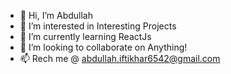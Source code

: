 - 👋 Hi, I’m Abdullah
- 👀 I’m interested in Interesting Projects
- 🌱 I’m currently learning ReactJs
- 💞️ I’m looking to collaborate on Anything!
- 📫 Rech me @ abdullah.iftikhar6542@gmail.com

<!---
BSDK-terapeo/BSDK-terapeo is a ✨ special ✨ repository because its `README.md` (this file) appears on your GitHub profile.
You can click the Preview link to take a look at your changes.
--->

